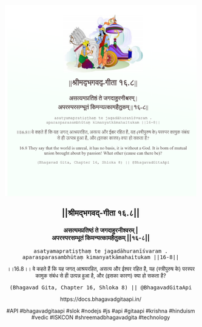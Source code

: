 <img src="../../asset/BG_16_8.png"/>
<center><h2>||श्रीमद्‍भगवद्‍-गीता १६.८||</h2>
<h3>असत्यमप्रतिष्ठं ते जगदाहुरनीश्वरम् |<br/>अपरस्परसम्भूतं किमन्यत्कामहैतुकम् ||१६-८||</h3>
<pre>asatyamapratiṣṭhaṃ te jagadāhuranīśvaram .<br/>aparasparasambhūtaṃ kimanyatkāmahaitukam ||16-8||</pre>
<p>।।16.8।। वे कहते हैं कि यह जगत् आश्रयरहित, असत्य और ईश्वर रहित है, यह (स्त्रीपुरुष के) परस्पर कामुक संबंध से ही उत्पन्न हुआ है, और (इसका कारण) क्या हो सकता है?</p>
<pre>(Bhagavad Gita, Chapter 16, Shloka 8) || @BhagavadGitaApi</pre><p>https://docs.bhagavadgitaapi.in/</p><p>#API #bhagavadgitaapi #slok #nodejs #js #api #gitaapi #krishna #hinduism #vedic #ISKCON #shreemadbhagavadgita #technology</p></center>